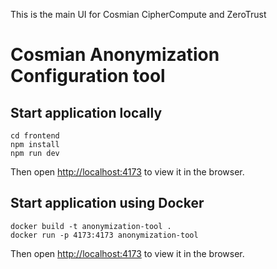 This is the main UI for Cosmian CipherCompute and ZeroTrust

# Cosmian Anonymization Configuration tool

## Start application locally

```
cd frontend
npm install
npm run dev
```

Then open [http://localhost:4173](http://localhost:4173) to view it in the browser.

## Start application using Docker

```
docker build -t anonymization-tool .
docker run -p 4173:4173 anonymization-tool
```

Then open [http://localhost:4173](http://localhost:4173) to view it in the browser.
